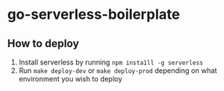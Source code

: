 # go-serverless-boilerplate

## How to deploy

1. Install serverless by running `npm insta1ll -g serverless`
2. Run `make deploy-dev` or `make deploy-prod` depending on what environment you wish to deploy
